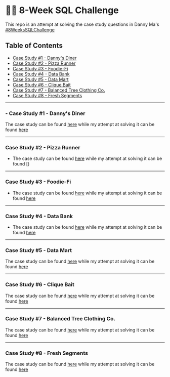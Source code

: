 # 🐱‍🚀 8-Week SQL Challenge 
This repo is an attempt at solving the case study questions in Danny Ma's [#8WeeksSQLChallenge](https://8weeksqlchallenge.com)

## Table of Contents
- [Case Study #1 - Danny's Diner](https://github.com/olufemidata/Danny-Ma-s-SQL-Challenge/edit/main/README.md#--case-study-1---dannys-diner)
- [Case Study #2 - Pizza Runner](https://github.com/olufemidata/Danny-Ma-s-SQL-Challenge/edit/main/README.md#case-study-2---pizza-runner)
- [Case Study #3 - Foodie-Fi](https://github.com/olufemidata/Danny-Ma-s-SQL-Challenge/edit/main/README.md#case-study-3---foodie-fi)
- [Case Study #4 - Data Bank](https://github.com/olufemidata/Danny-Ma-s-SQL-Challenge/edit/main/README.md#case-study-4---data-bank)
- [Case Study #5 - Data Mart](https://github.com/olufemidata/Danny-Ma-s-SQL-Challenge/edit/main/README.md#case-study-5---data-mart)
- [Case Study #6 - Clique Bait](https://github.com/olufemidata/Danny-Ma-s-SQL-Challenge/edit/main/README.md#case-study-6---clique-bait)
- [Case Study #7 - Balanced Tree Clothing Co.](https://github.com/olufemidata/Danny-Ma-s-SQL-Challenge/edit/main/README.md#case-study-7---balanced-tree-clothing-co)
- [Case Study #8 - Fresh Segments](https://github.com/olufemidata/Danny-Ma-s-SQL-Challenge/edit/main/README.md#case-study-8---fresh-segments)
--------------------------------------------------------------------------------------------------------------------------------------------

### - Case Study #1 - Danny's Diner
The case study can be found [here](https://8weeksqlchallenge.com/case-study-1/) while my attempt at solving it can be found [here]()

----------------------------------

### Case Study #2 - Pizza Runner
- The case study can be found [here](https://8weeksqlchallenge.com/case-study-2/) while my attempt at solving it can be found [)

----------------------------------

### Case Study #3 - Foodie-Fi
- The case study can be found [here](https://8weeksqlchallenge.com/case-study-3/) while my attempt at solving it can be found [here]()

----------------------------------

### Case Study #4 - Data Bank
- The case study can be found [here](https://8weeksqlchallenge.com/case-study-4/) while my attempt at solving it can be found [here]()

----------------------------------

### Case Study #5 - Data Mart
The case study can be found [here](https://8weeksqlchallenge.com/case-study-5/) while my attempt at solving it can be found [here]()

-----------------------------------

### Case Study #6 - Clique Bait
The case study can be found [here](https://8weeksqlchallenge.com/case-study-6/) while my attempt at solving it can be found [here]()

-----------------------------------

### Case Study #7 - Balanced Tree Clothing Co.
The case study can be found [here](https://8weeksqlchallenge.com/case-study-7/) while my attempt at solving it can be found [here]()

-----------------------------------

### Case Study #8 - Fresh Segments
The case study can be found [here](https://8weeksqlchallenge.com/case-study-8/) while my attempt at solving it can be found [here]()
